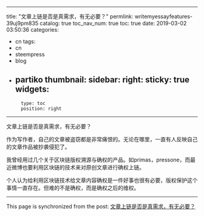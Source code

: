 
---
title: "文章上链是否是真需求，有无必要？"
permlink: writemyessayfeatures-39uj9pm835
catalog: true
toc_nav_num: true
toc: true
date: 2019-03-02 03:50:36
categories:
- cn
tags:
- cn
- steempress
- blog
- partiko
thumbnail: 
sidebar:
    right:
        sticky: true
widgets:
    -
        type: toc
        position: right
---


文章上链是否是真需求，有无必要？

作为写作者，自己的文章被盗窃都是非常痛恨的。无论在哪里，一直有人反映自己的文章作品被抄袭侵犯了。

我曾经用过几个关于区块链版权溯源与确权的产品。如primas，pressone，而最近微博也要利用区块链的技术来对原创文章进行确权上链。

个人认为给利用区块链技术给文章内容确权是一件好事也很有必要，版权保护这个事情一直存在。但难的不是确权，而是确权之后的维权。


- - -

This page is synchronized from the post: [文章上链是否是真需求，有无必要？](https://steemit.com/@jianan/writemyessayfeatures-39uj9pm835)
